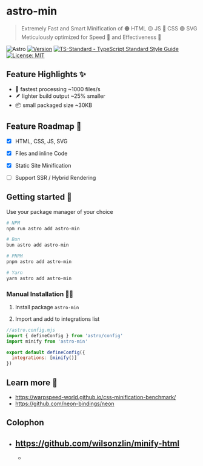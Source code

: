 # astro-min

> Extremely Fast and Smart Minification of 🟠 HTML 🟡 JS 🔵 CSS 🟣 SVG
> Meticulously optimized for Speed 🥇 and Effectiveness 🏅

![Astro](https://img.shields.io/badge/astro-%238d46e7.svg?style=flat-square&logo=astro&logoColor=white)
[![Version](https://img.shields.io/npm/v/astro-min?style=flat-square)](https://www.npmjs.com/package/astro-min)
[![TS-Standard - TypeScript Standard Style Guide][codestyle-src]][codestyle-href]
 [![License: MIT][license-src]][license-href]

## Feature Highlights ✨

- 👟 fastest processing ~1000 files/s
- 🪶 lighter build output ~25% smaller
- 📦 small packaged size ~30KB

## Feature Roadmap 🌱

- [x] HTML, CSS, JS, SVG
- [x] Files and inline Code
- [x] Static Site Minification

- [ ] Support SSR / Hybrid Rendering

## Getting started 🎯

Use your package manager of your choice

```sh
# NPM
npm run astro add astro-min

# Bun
bun astro add astro-min

# PNPM
pnpm astro add astro-min

# Yarn
yarn astro add astro-min
```

### Manual Installation 🧑‍💻

1. Install package `astro-min`

2. Import and add to integrations list

```js
//astro.config.mjs
import { defineConfig } from 'astro/config'
import minify from 'astro-min'

export default defineConfig({
  integrations: [minify()]
})
```

[codestyle-src]: https://flat.badgen.net/badge/code%20style/ts-standard/blue?icon=typescript
[codestyle-href]: https://github.com/standard/ts-standard
[license-src]: https://flat.badgen.net/github/license/amio/badgen
[license-href]: https://opensource.org/license/isc-license-txt/

## Learn more 🔖

- <https://warpspeed-world.github.io/css-minification-benchmark/>
- <https://github.com/neon-bindings/neon>

## Colophon

- <https://github.com/wilsonzlin/minify-html>
  -
  - 

